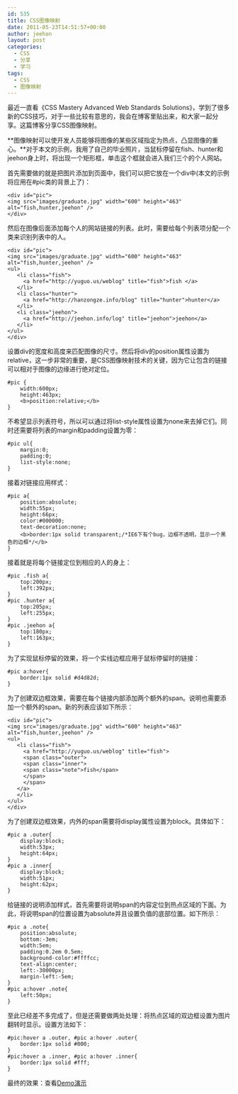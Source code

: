```yaml
---
id: 535
title: CSS图像映射
date: 2011-05-23T14:51:57+00:00
author: jeehon
layout: post
categories:
  - CSS
  - 分享
  - 学习
tags:
  - CSS
  - 图像映射
---
```

最近一直看《CSS Mastery Advanced Web Standards Solutions》，学到了很多新的CSS技巧，对于一些比较有意思的，我会在博客里贴出来，和大家一起分享。这篇博客分享CSS图像映射。

**图像映射可以使开发人员能够将图像的某些区域指定为热点，凸显图像的重心。**对于本文的示例，我用了自己的毕业照片，当鼠标停留在fish、hunter和jeehon身上时，将出现一个矩形框，单击这个框就会进入我们三个的个人网站。

首先需要做的就是把图片添加到页面中，我们可以把它放在一个div中(本文的示例将应用在#pic类的背景上了)：

    
    <div id="pic"> 
    <img src="images/graduate.jpg" width="600" height="463" alt="fish,hunter,jeehon" /> 
    </div> 
    
    

<!--more-->


  
然后在图像后面添加每个人的网站链接的列表。此时，需要给每个列表项分配一个类来识别列表中的人。

    
    <div id="pic">
    <img src="images/graduate.jpg" width="600" height="463" alt="fish,hunter,jeehon" />
    <ul>
       <li class="fish">
         <a href="http://yuguo.us/weblog" title="fish">fish </a>
       </li>
       <li class="hunter">
         <a href="http://hanzongze.info/blog" title="hunter">hunter</a>
       </li>
       <li class="jeehon">
         <a href="http://jeehon.info/log" title="jeehon">jeehon</a>
       </li>
    </ul>
    </div>
    
    

设置div的宽度和高度来匹配图像的尺寸。然后将div的position属性设置为relative，这一步非常的重要，是CSS图像映射技术的关键，因为它让包含的链接可以相对于图像的边缘进行绝对定位。

    
    #pic {
        width:600px;
        height:463px;
        <b>position:relative;</b>
    }
    
    

不希望显示列表符号，所以可以通过将list-style属性设置为none来去掉它们。同时还需要将列表的margin和padding设置为零：

    
    #pic ul{
        margin:0;
        padding:0;
        list-style:none;
    }
    
    

接着对链接应用样式：

    
    #pic a{
        position:absolute;
        width:55px;
        height:66px;
        color:#000000;
        text-decoration:none;
        <b>border:1px solid transparent;/*IE6下有个bug，边框不透明，显示一个黑色的边框*/</b>
    }
    
    

接着就是将每个链接定位到相应的人的身上：

    
    #pic .fish a{
    	top:200px;
    	left:392px;
    }
    #pic .hunter a{
    	top:205px;
    	left:255px;
    }
    #pic .jeehon a{
    	top:180px;
    	left:163px;
    }
    
    

为了实现鼠标停留的效果，将一个实线边框应用于鼠标停留时的链接：

    
    #pic a:hover{
    	border:1px solid #d4d82d;
    }
    
    

为了创建双边框效果，需要在每个链接内部添加两个额外的span。说明也需要添加一个额外的span。新的列表应该如下所示：

    
    <div id="pic">
    <img src="images/graduate.jpg" width="600" height="463" alt="fish,hunter,jeehon" />
    <ul>
       <li class="fish">
         <a href="http://yuguo.us/weblog" title="fish">
         <span class="outer"> 
         <span class="inner">
         <span class="note">fish</span>
         </span>
         </span>
       </a>
       </li>
    </ul>
    </div>
    
    

为了创建双边框效果，内外的span需要将display属性设置为block。具体如下：

    
    #pic a .outer{
    	display:block;
    	width:53px;
    	height:64px;
    }
    #pic a .inner{
    	display:block;
    	width:51px;
    	height:62px;
    }
    
    

给链接的说明添加样式，首先需要将说明span的内容定位到热点区域的下面。为此，将说明span的位置设置为absolute并且设置负值的底部位置。如下所示：

    
    #pic a .note{
    	position:absolute;
    	bottom:-3em;
    	width:5em;
    	padding:0.2em 0.5em;
    	background-color:#ffffcc;
    	text-align:center;
    	left:-30000px;
    	margin-left:-5em;
    }
    #pic a:hover .note{
    	left:50px;
    }
    
    

至此已经差不多完成了，但是还需要做两处处理：将热点区域的双边框设置为图片翻转时显示。设置方法如下：

    
    #pic:hover a .outer, #pic a:hover .outer{
    	border:1px solid #000;
    }
    #pic:hover a .inner, #pic a:hover .inner{
    	border:1px solid #fff;
    }
    
    

最终的效果：查看[Demo演示](http://jeehon.info/samples/rollovers.html)